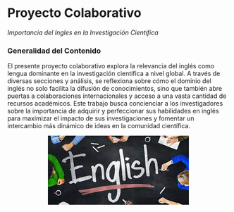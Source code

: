 # Proyecto Colaborativo
*Importancia del Ingles en la Investigación Científica*  


### Generalidad del Contenido
El presente proyecto colaborativo explora la relevancia del inglés como lengua dominante en la investigación científica a nivel global. A través de diversas secciones y análisis, se reflexiona sobre cómo el dominio del inglés no solo facilita la difusión de conocimientos, sino que también abre puertas a colaboraciones internacionales y acceso a una vasta cantidad de recursos académicos. Este trabajo busca concienciar a los investigadores sobre la importancia de adquirir y perfeccionar sus habilidades en inglés para maximizar el impacto de sus investigaciones y fomentar un intercambio más dinámico de ideas en la comunidad científica.

<p align="center">
  <img src="image.png" alt="alt text">
</p>


